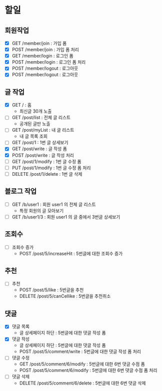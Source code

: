 # 할일

## 회원작업

- [x] GET /member/join : 가입 폼
- [x] POST /member/join : 가입 폼 처리
- [x] GET /member/login : 로그인 폼
- [x] POST /member/login : 로그인 폼 처리
- [x] POST /member/logout : 로그아웃
- [x] POST /member/logout : 로그아웃

## 글 작업

- [x] GET / : 홈
    - 최신글 30개 노출
- [ ] GET /post/list : 전체 글 리스트
    - 공개된 글만 노출
- [ ] GET /post/myList : 내 글 리스트
    - 내 글 목록 조회
- [ ] GET /post/1 : 1번 글 상세보기
- [x] GET /post/write : 글 작성 폼
- [x] POST /post/write : 글 작성 처리
- [ ] GET /post/1/modify : 1번 글 수정 폼
- [ ] PUT /post/1/modify : 1번 글 수정 폼 처리
- [ ] DELETE /post/1/delete : 1번 글 삭제

## 블로그 작업

- [ ] GET /b/user1 : 회원 user1 의 전체 글 리스트
    - 특정 회원의 글 모아보기
- [ ] GET /b/user1/3 : 회원 user1 의 글 중에서 3번글 상세보기

## 조회수
- [ ] 조회수 증가
  - POST /post/5/increaseHit : 5번글에 대한 조회수 증가

## 추천
- [ ] 추천 
  - POST /post/5/like : 5번글을 추천 
  - DELETE /post/5/canCellike : 5번글을 추천취소

## 댓글
- [x] 댓글 목록
  - 글 상세페이지 하단 : 5번글에 대한 댓글 작성 폼
- [x] 댓글 작성
  - 글 상세페이지 하단 : 5번글에 대한 댓글 작성 폼 
  - POST /post/5/comment/write : 5번글에 대한 댓글 작성 폼 처리
- [ ] 댓글 수정
  - GET /post/5/comment/6/modify : 5번글에 대한 6번 댓글 수점 폼 
  - POST /post/5/comment/6/modify : 5번글에 대한 6번 댓글 수점 폼 처리
- [ ] 댓글 삭제 
  - DELETE /post/5/comment/6/delete : 5번글에 대한 6번 댓글 삭제